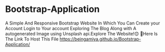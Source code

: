 # Bootstrap-Application
A Simple And Responsive Bootstrap Website In Which You Can Create your Account Login to Your account Exploring The Blog Along with A autogenerated Image using Unsplash api.Explore The Website!😊
📌Here Is The Link To Host This File https://beingamiya.github.io/Bootstrap-Application/
